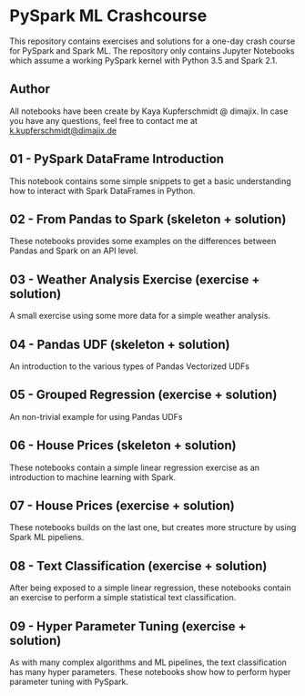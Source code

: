 # PySpark ML Crashcourse

This repository contains exercises and solutions for a one-day crash course
for PySpark and Spark ML. The repository only contains Jupyter Notebooks which
assume a working PySpark kernel with Python 3.5 and Spark 2.1.

## Author

All notebooks have been create by Kaya Kupferschmidt @ dimajix. In case you
have any questions, feel free to contact me at k.kupferschmidt@dimajix.de


## 01 - PySpark DataFrame Introduction

This notebook contains some simple snippets to get a basic understanding how
to interact with Spark DataFrames in Python.


## 02 - From Pandas to Spark (skeleton + solution)

These notebooks provides some examples on the differences between Pandas and Spark on an API level.


## 03 - Weather Analysis Exercise (exercise + solution)

A small exercise using some more data for a simple weather analysis.


## 04 - Pandas UDF (skeleton + solution)

An introduction to the various types of Pandas Vectorized UDFs


## 05 - Grouped Regression (exercise + solution)

An non-trivial example for using Pandas UDFs


## 06 - House Prices (skeleton + solution)

These notebooks contain a simple linear regression exercise as an introduction
to machine learning with Spark.


## 07 - House Prices (exercise + solution)

These notebooks builds on the last one, but creates more structure by using Spark ML pipeliens.


## 08 - Text Classification (exercise + solution)

After being exposed to a simple linear regression, these notebooks contain an
exercise to perform a simple statistical text classification.


## 09 - Hyper Parameter Tuning (exercise + solution)

As with many complex algorithms and ML pipelines, the text classification has
many hyper parameters. These notebooks show how to perform hyper parameter
tuning with PySpark.

